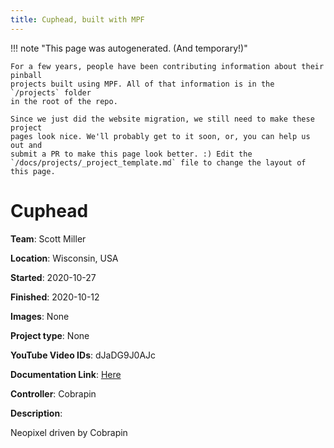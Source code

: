 ```yaml
---
title: Cuphead, built with MPF
---
```


<!-- This file is used as the template for all the individual project pages. -->

!!! note "This page was autogenerated. (And temporary!)"

    For a few years, people have been contributing information about their pinball
    projects built using MPF. All of that information is in the `/projects` folder
    in the root of the repo.

    Since we just did the website migration, we still need to make these project
    pages look nice. We'll probably get to it soon, or, you can help us out and
    submit a PR to make this page look better. :) Edit the
    `/docs/projects/_project_template.md` file to change the layout of this page.

# Cuphead

**Team**: Scott Miller

**Location**: Wisconsin, USA

**Started**: 2020-10-27

**Finished**: 2020-10-12

**Images**: None

**Project type**: None

**YouTube Video IDs**: dJaDG9J0AJc

**Documentation Link**: [Here](https://pinside.com/pinball/forum/topic/cuphead-homebrew-pinball)




**Controller**: Cobrapin

**Description**:

Neopixel driven by Cobrapin


<!-- Note, do not edit this file directly, as it will be overwritten when the list is regenerated.

To edit information about a project, edit the project's YAML file in the `/projects` folder. (Off the
root of the repo, not this folder which is `/www/projects`.)

To edit the look and feel or layout of this page, edit the `_project_template.md` file in the `/www/projects` folder. -->